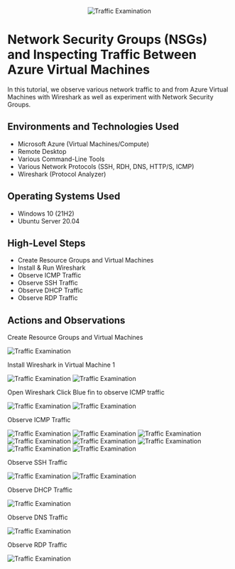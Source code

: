 <p align="center">
<img src="https://i.imgur.com/Ua7udoS.png" alt="Traffic Examination"/>
</p>

<h1>Network Security Groups (NSGs) and Inspecting Traffic Between Azure Virtual Machines</h1>
In this tutorial, we observe various network traffic to and from Azure Virtual Machines with Wireshark as well as experiment with Network Security Groups. <br />

<h2>Environments and Technologies Used</h2>

- Microsoft Azure (Virtual Machines/Compute)
- Remote Desktop
- Various Command-Line Tools
- Various Network Protocols (SSH, RDH, DNS, HTTP/S, ICMP)
- Wireshark (Protocol Analyzer)

<h2>Operating Systems Used </h2>

- Windows 10 (21H2)
- Ubuntu Server 20.04

<h2>High-Level Steps</h2>

- Create Resource Groups and Virtual Machines
- Install & Run Wireshark
- Observe ICMP Traffic
- Observe SSH Traffic
- Observe DHCP Traffic
- Observe RDP Traffic

<h2>Actions and Observations</h2>

Create Resource Groups and Virtual Machines 

<img src="https://i.imgur.com/nADicjc.png" alt="Traffic Examination"/>

Install Wireshark in Virtual Machine 1

<img src="https://i.imgur.com/InQJNmH.png" alt="Traffic Examination"/>
<img src="https://i.imgur.com/6vUDrp7.png" alt="Traffic Examination"/>

Open Wireshark Click Blue fin to observe ICMP traffic

<img src="https://i.imgur.com/bAgV6I4.png" alt="Traffic Examination"/>
<img src="https://i.imgur.com/1q3B0Jx.png" alt="Traffic Examination"/>

Observe ICMP Traffic 

<img src="https://i.imgur.com/30ITQzN.png" alt="Traffic Examination"/>
<img src="https://i.imgur.com/RfL8MtI.png" alt="Traffic Examination"/>
<img src="https://i.imgur.com/Icvc4xc.png" alt="Traffic Examination"/>
<img src="https://i.imgur.com/B6AoSFL.png" alt="Traffic Examination"/>
<img src="https://i.imgur.com/h2YWUYx.png" alt="Traffic Examination"/>
<img src="https://i.imgur.com/BnVf1Ba.png" alt="Traffic Examination"/>
<img src="https://i.imgur.com/3Zm5TRc.png" alt="Traffic Examination"/>
<img src="https://i.imgur.com/wYzNYeE.png" alt="Traffic Examination"/>

Observe SSH Traffic 

<img src="https://i.imgur.com/FrMggXg.png" alt="Traffic Examination"/>
<img src="https://i.imgur.com/XA3jI7z.png" alt="Traffic Examination"/>

Observe DHCP Traffic 

<img src="https://i.imgur.com/rFgsuIZ.png" alt="Traffic Examination"/>

Observe DNS Traffic 

<img src="https://i.imgur.com/0efgBOc.png" alt="Traffic Examination"/>

Observe RDP Traffic 

<img src="https://i.imgur.com/NmTgdlu.png" alt="Traffic Examination"/>
